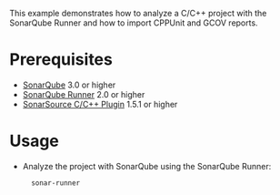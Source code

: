 This example demonstrates how to analyze a C/C++ project with the SonarQube Runner and how to import CPPUnit and GCOV reports.

Prerequisites
=============
* [SonarQube](http://www.sonarsource.org/downloads/) 3.0 or higher
* [SonarQube Runner](http://docs.codehaus.org/x/N4KxDQ) 2.0 or higher
* [SonarSource C/C++ Plugin](http://www.sonarsource.com/products/plugins/languages/cpp/) 1.5.1 or higher

Usage
=====
* Analyze the project with SonarQube using the SonarQube Runner:

        sonar-runner
